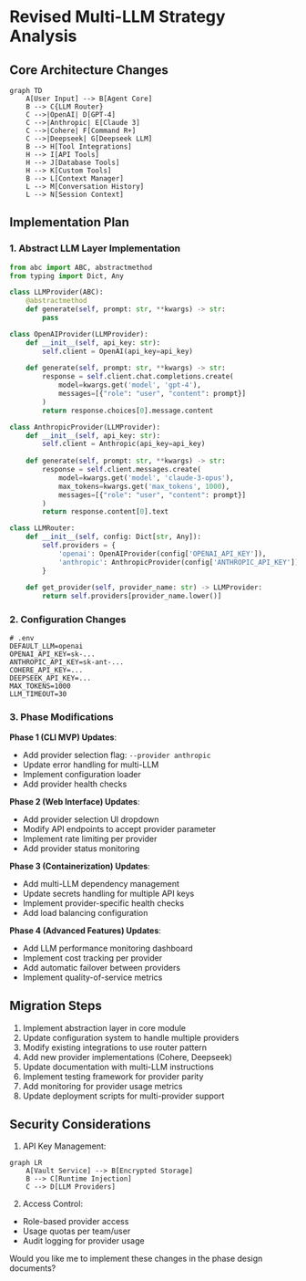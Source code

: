# Revised Multi-LLM Strategy Analysis

## Core Architecture Changes

```mermaid
graph TD
    A[User Input] --> B[Agent Core]
    B --> C{LLM Router}
    C -->|OpenAI| D[GPT-4]
    C -->|Anthropic| E[Claude 3]
    C -->|Cohere| F[Command R+]
    C -->|Deepseek| G[Deepseek LLM]
    B --> H[Tool Integrations]
    H --> I[API Tools]
    H --> J[Database Tools]
    H --> K[Custom Tools]
    B --> L[Context Manager]
    L --> M[Conversation History]
    L --> N[Session Context]
```

## Implementation Plan

### 1. Abstract LLM Layer Implementation
```python
from abc import ABC, abstractmethod
from typing import Dict, Any

class LLMProvider(ABC):
    @abstractmethod
    def generate(self, prompt: str, **kwargs) -> str:
        pass

class OpenAIProvider(LLMProvider):
    def __init__(self, api_key: str):
        self.client = OpenAI(api_key=api_key)
        
    def generate(self, prompt: str, **kwargs) -> str:
        response = self.client.chat.completions.create(
            model=kwargs.get('model', 'gpt-4'),
            messages=[{"role": "user", "content": prompt}]
        )
        return response.choices[0].message.content

class AnthropicProvider(LLMProvider):
    def __init__(self, api_key: str):
        self.client = Anthropic(api_key=api_key)
        
    def generate(self, prompt: str, **kwargs) -> str:
        response = self.client.messages.create(
            model=kwargs.get('model', 'claude-3-opus'),
            max_tokens=kwargs.get('max_tokens', 1000),
            messages=[{"role": "user", "content": prompt}]
        )
        return response.content[0].text

class LLMRouter:
    def __init__(self, config: Dict[str, Any]):
        self.providers = {
            'openai': OpenAIProvider(config['OPENAI_API_KEY']),
            'anthropic': AnthropicProvider(config['ANTHROPIC_API_KEY'])
        }
        
    def get_provider(self, provider_name: str) -> LLMProvider:
        return self.providers[provider_name.lower()]
```

### 2. Configuration Changes
```env
# .env
DEFAULT_LLM=openai
OPENAI_API_KEY=sk-...
ANTHROPIC_API_KEY=sk-ant-...
COHERE_API_KEY=...
DEEPSEEK_API_KEY=...
MAX_TOKENS=1000
LLM_TIMEOUT=30
```

### 3. Phase Modifications

**Phase 1 (CLI MVP) Updates**:
- Add provider selection flag: `--provider anthropic`
- Update error handling for multi-LLM
- Implement configuration loader
- Add provider health checks

**Phase 2 (Web Interface) Updates**:
- Add provider selection UI dropdown
- Modify API endpoints to accept provider parameter
- Implement rate limiting per provider
- Add provider status monitoring

**Phase 3 (Containerization) Updates**:
- Add multi-LLM dependency management
- Update secrets handling for multiple API keys
- Implement provider-specific health checks
- Add load balancing configuration

**Phase 4 (Advanced Features) Updates**:
- Add LLM performance monitoring dashboard
- Implement cost tracking per provider
- Add automatic failover between providers
- Implement quality-of-service metrics

## Migration Steps

1. Implement abstraction layer in core module
2. Update configuration system to handle multiple providers
3. Modify existing integrations to use router pattern
4. Add new provider implementations (Cohere, Deepseek)
5. Update documentation with multi-LLM instructions
6. Implement testing framework for provider parity
7. Add monitoring for provider usage metrics
8. Update deployment scripts for multi-provider support

## Security Considerations

1. API Key Management:
```mermaid
graph LR
    A[Vault Service] --> B[Encrypted Storage]
    B --> C[Runtime Injection]
    C --> D[LLM Providers]
```

2. Access Control:
- Role-based provider access
- Usage quotas per team/user
- Audit logging for provider usage

Would you like me to implement these changes in the phase design documents?